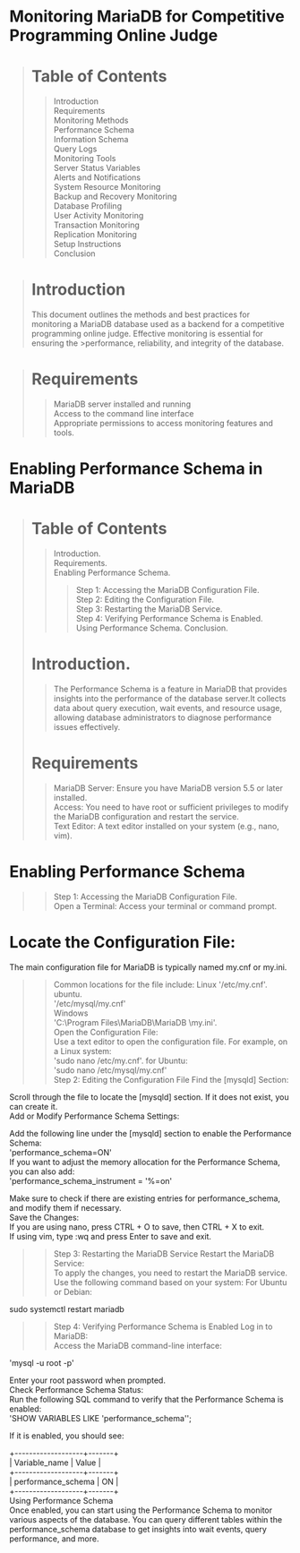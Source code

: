 # Monitoring MariaDB for Competitive Programming Online Judge
> # Table of Contents
  >>Introduction  
  >>Requirements  
  >>Monitoring Methods  
  >>Performance Schema  
  >>Information Schema  
  >>Query Logs  
  >>Monitoring Tools  
  >>Server Status Variables  
  >>Alerts and Notifications  
  >>System Resource Monitoring  
  >>Backup and Recovery Monitoring  
  >>Database Profiling  
  >>User Activity Monitoring  
  >>Transaction Monitoring  
  >>Replication Monitoring  
>Setup Instructions  
  >>Conclusion
  
># Introduction
>This document outlines the methods and best practices for monitoring a MariaDB database used as a backend for a competitive programming online judge.   Effective monitoring is essential for ensuring the >performance, reliability, and integrity of the database.

># Requirements
>>MariaDB server installed and running  
>>Access to the command line interface  
>>Appropriate permissions to access monitoring features and tools.

# Enabling Performance Schema in MariaDB
> # Table of Contents
>> Introduction.  
>>Requirements.  
>>Enabling Performance Schema.  
>>>Step 1: Accessing the MariaDB Configuration File.  
>>>Step 2: Editing the Configuration File.  
>>>Step 3: Restarting the MariaDB Service.  
>>>Step 4: Verifying Performance Schema is Enabled.  
>>Using Performance Schema.
>>Conclusion.  
> # Introduction.  
>>The Performance Schema is a feature in MariaDB that provides insights into the performance of the database server.It collects data about query execution, wait events, and resource usage, allowing database administrators to diagnose performance issues effectively.
> # Requirements
>>MariaDB Server: Ensure you have MariaDB version 5.5 or later installed.  
>>Access: You need to have root or sufficient privileges to modify the MariaDB configuration and restart the service.  
>>Text Editor: A text editor installed on your system (e.g., nano, vim).  

# Enabling Performance Schema
>>Step 1: Accessing the MariaDB Configuration File.  
Open a Terminal: Access your terminal or command prompt.  

# Locate the Configuration File:

The main configuration file for MariaDB is typically named my.cnf or my.ini.  
>>Common locations for the file include:
>>Linux
'/etc/my.cnf'.    
>>ubuntu.  
'/etc/mysql/my.cnf'    
>>Windows  
'C:\Program Files\MariaDB\MariaDB <version>\my.ini'.     
>Open the Configuration File:  
>Use a text editor to open the configuration file. For example, on a Linux system:    
'sudo nano /etc/my.cnf'. 
>> for Ubuntu:  
'sudo nano /etc/mysql/my.cnf'  
>> Step 2: Editing the Configuration File
Find the [mysqld] Section:

Scroll through the file to locate the [mysqld] section. If it does not exist, you can create it. <br>
Add or Modify Performance Schema Settings:

Add the following line under the [mysqld] section to enable the Performance Schema:  
'performance_schema=ON'  
If you want to adjust the memory allocation for the Performance Schema, you can also add:    
'performance_schema_instrument = '%=on'

Make sure to check if there are existing entries for performance_schema, and modify them if necessary.    
Save the Changes:  
If you are using nano, press CTRL + O to save, then CTRL + X to exit.  
If using vim, type :wq and press Enter to save and exit.  
>> Step 3: Restarting the MariaDB Service
Restart the MariaDB Service:    
To apply the changes, you need to restart the MariaDB service. Use the following command based on your system:
For Ubuntu or Debian:  

sudo systemctl restart mariadb


>>  Step 4: Verifying Performance Schema is Enabled
Log in to MariaDB:  
Access the MariaDB command-line interface:  

'mysql -u root -p'

Enter your root password when prompted.  
Check Performance Schema Status:  
Run the following SQL command to verify that the Performance Schema is enabled:  
'SHOW VARIABLES LIKE 'performance_schema'';

If it is enabled, you should see:

+-------------------+-------+  
| Variable_name     | Value |    
+-------------------+-------+  
| performance_schema | ON    |    
+-------------------+-------+  
Using Performance Schema  
Once enabled, you can start using the Performance Schema to monitor various aspects of the database. You can query different tables within the performance_schema database to get insights into wait events, query performance, and more.  


